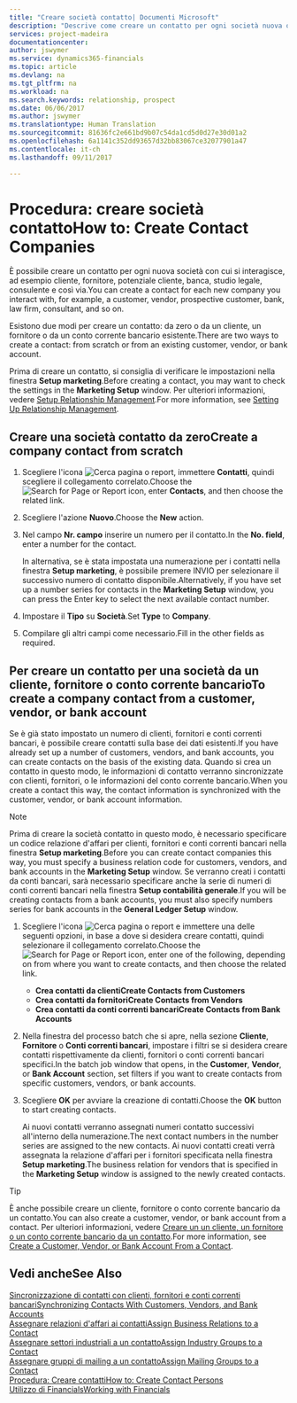```yaml
---
title: "Creare società contatto| Documenti Microsoft"
description: "Descrive come creare un contatto per ogni società nuova o potenziale con cui si interagisce o si hanno relazioni."
services: project-madeira
documentationcenter: 
author: jswymer
ms.service: dynamics365-financials
ms.topic: article
ms.devlang: na
ms.tgt_pltfrm: na
ms.workload: na
ms.search.keywords: relationship, prospect
ms.date: 06/06/2017
ms.author: jswymer
ms.translationtype: Human Translation
ms.sourcegitcommit: 81636fc2e661bd9b07c54da1cd5d0d27e30d01a2
ms.openlocfilehash: 6a1141c352dd93657d32bb83067ce32077901a47
ms.contentlocale: it-ch
ms.lasthandoff: 09/11/2017

---
```

# <a name="how-to-create-contact-companies"></a><span data-ttu-id="8fe31-103">Procedura: creare società contatto</span><span class="sxs-lookup"><span data-stu-id="8fe31-103">How to: Create Contact Companies</span></span>
<span data-ttu-id="8fe31-104">È possibile creare un contatto per ogni nuova società con cui si interagisce, ad esempio cliente, fornitore, potenziale cliente, banca, studio legale, consulente e così via.</span><span class="sxs-lookup"><span data-stu-id="8fe31-104">You can create a contact for each new company you interact with, for example, a customer, vendor, prospective customer, bank, law firm, consultant, and so on.</span></span>

<span data-ttu-id="8fe31-105">Esistono due modi per creare un contatto: da zero o da un cliente, un fornitore o da un conto corrente bancario esistente.</span><span class="sxs-lookup"><span data-stu-id="8fe31-105">There are two ways to create a contact: from scratch or from an existing customer, vendor, or bank account.</span></span>

<span data-ttu-id="8fe31-106">Prima di creare un contatto, si consiglia di verificare le impostazioni nella finestra **Setup marketing**.</span><span class="sxs-lookup"><span data-stu-id="8fe31-106">Before creating a contact, you may want to check the settings in the **Marketing Setup** window.</span></span> <span data-ttu-id="8fe31-107">Per ulteriori informazioni, vedere [Setup Relationship Management](marketing-setup-marketing.md).</span><span class="sxs-lookup"><span data-stu-id="8fe31-107">For more information, see [Setting Up Relationship Management](marketing-setup-marketing.md).</span></span>

## <a name="create-a-company-contact-from-scratch"></a><span data-ttu-id="8fe31-108">Creare una società contatto da zero</span><span class="sxs-lookup"><span data-stu-id="8fe31-108">Create a company contact from scratch</span></span>
1. <span data-ttu-id="8fe31-109">Scegliere l'icona ![Cerca pagina o report](media/ui-search/search_small.png "icona Cerca pagina o report"), immettere **Contatti**, quindi scegliere il collegamento correlato.</span><span class="sxs-lookup"><span data-stu-id="8fe31-109">Choose the ![Search for Page or Report](media/ui-search/search_small.png "Search for Page or Report icon") icon, enter **Contacts**, and then choose the related link.</span></span>
2. <span data-ttu-id="8fe31-110">Scegliere l'azione **Nuovo**.</span><span class="sxs-lookup"><span data-stu-id="8fe31-110">Choose the **New** action.</span></span>
3. <span data-ttu-id="8fe31-111">Nel campo **Nr. campo** inserire un numero per il contatto.</span><span class="sxs-lookup"><span data-stu-id="8fe31-111">In the **No. field**, enter a number for the contact.</span></span>

    <span data-ttu-id="8fe31-112">In alternativa, se è stata impostata una numerazione per i contatti nella finestra **Setup marketing**, è possibile premere INVIO per selezionare il successivo numero di contatto disponibile.</span><span class="sxs-lookup"><span data-stu-id="8fe31-112">Alternatively, if you have set up a number series for contacts in the **Marketing Setup** window, you can press the Enter key to select the next available contact number.</span></span>  
4. <span data-ttu-id="8fe31-113">Impostare il **Tipo** su **Società**.</span><span class="sxs-lookup"><span data-stu-id="8fe31-113">Set **Type** to **Company**.</span></span>
5. <span data-ttu-id="8fe31-114">Compilare gli altri campi come necessario.</span><span class="sxs-lookup"><span data-stu-id="8fe31-114">Fill in the other fields as required.</span></span>

## <a name="to-create-a-company-contact-from-a-customer-vendor-or-bank-account"></a><span data-ttu-id="8fe31-115">Per creare un contatto per una società da un cliente, fornitore o conto corrente bancario</span><span class="sxs-lookup"><span data-stu-id="8fe31-115">To create a company contact from a customer, vendor, or bank account</span></span>
<span data-ttu-id="8fe31-116">Se è già stato impostato un numero di clienti, fornitori e conti correnti bancari, è possibile creare contatti sulla base dei dati esistenti.</span><span class="sxs-lookup"><span data-stu-id="8fe31-116">If you have already set up a number of customers, vendors, and bank accounts, you can create contacts on the basis of the existing data.</span></span> <span data-ttu-id="8fe31-117">Quando si crea un contatto in questo modo, le informazioni di contatto verranno sincronizzate con clienti, fornitori, o le informazioni del conto corrente bancario.</span><span class="sxs-lookup"><span data-stu-id="8fe31-117">When you create a contact this way, the contact information is synchronized with the customer, vendor, or bank account information.</span></span>

> [!NOTE]  
>   <span data-ttu-id="8fe31-118">Prima di creare la società contatto in questo modo, è necessario specificare un codice relazione d'affari per clienti, fornitori e conti correnti bancari nella finestra **Setup marketing**.</span><span class="sxs-lookup"><span data-stu-id="8fe31-118">Before you can create contact companies this way, you must specify a business relation code for customers, vendors, and bank accounts in the **Marketing Setup** window.</span></span> <span data-ttu-id="8fe31-119">Se verranno creati i contatti da conti bancari, sarà necessario specificare anche la serie di numeri di conti correnti bancari nella finestra **Setup contabilità generale**.</span><span class="sxs-lookup"><span data-stu-id="8fe31-119">If you will be creating contacts from a bank accounts, you must also specify numbers series for bank accounts in the **General Ledger Setup** window.</span></span>

1. <span data-ttu-id="8fe31-120">Scegliere l'icona ![Cerca pagina o report](media/ui-search/search_small.png "icona Cerca pagina o report") e immettere una delle seguenti opzioni, in base a dove si desidera creare contatti, quindi selezionare il collegamento correlato.</span><span class="sxs-lookup"><span data-stu-id="8fe31-120">Choose the ![Search for Page or Report](media/ui-search/search_small.png "Search for Page or Report icon") icon, enter one of the following, depending on from where you want to create contacts, and then choose the related link.</span></span>
   * <span data-ttu-id="8fe31-121">**Crea contatti da clienti**</span><span class="sxs-lookup"><span data-stu-id="8fe31-121">**Create Contacts from Customers**</span></span>
   * <span data-ttu-id="8fe31-122">**Crea contatti da fornitori**</span><span class="sxs-lookup"><span data-stu-id="8fe31-122">**Create Contacts from Vendors**</span></span>
   * <span data-ttu-id="8fe31-123">**Crea contatti da conti correnti bancari**</span><span class="sxs-lookup"><span data-stu-id="8fe31-123">**Create Contacts from Bank Accounts**</span></span>
2. <span data-ttu-id="8fe31-124">Nella finestra del processo batch che si apre, nella sezione **Cliente**, **Fornitore** o **Conti correnti bancari**, impostare i filtri se si desidera creare contatti rispettivamente da clienti, fornitori o conti correnti bancari specifici.</span><span class="sxs-lookup"><span data-stu-id="8fe31-124">In the batch job window that opens, in the **Customer**, **Vendor**, or **Bank Account** section, set filters if you want to create contacts from specific customers, vendors, or bank accounts.</span></span>
3. <span data-ttu-id="8fe31-125">Scegliere **OK** per avviare la creazione di contatti.</span><span class="sxs-lookup"><span data-stu-id="8fe31-125">Choose the **OK** button to start creating contacts.</span></span>

    <span data-ttu-id="8fe31-126">Ai nuovi contatti verranno assegnati numeri contatto successivi all'interno della numerazione.</span><span class="sxs-lookup"><span data-stu-id="8fe31-126">The next contact numbers in the number series are assigned to the new contacts.</span></span> <span data-ttu-id="8fe31-127">Ai nuovi contatti creati verrà assegnata la relazione d'affari per i fornitori specificata nella finestra **Setup marketing**.</span><span class="sxs-lookup"><span data-stu-id="8fe31-127">The business relation for vendors that is specified in the **Marketing Setup** window is assigned to the newly created contacts.</span></span>

> [!TIP]  
>   <span data-ttu-id="8fe31-128">È anche possibile creare un cliente, fornitore o conto corrente bancario da un contatto.</span><span class="sxs-lookup"><span data-stu-id="8fe31-128">You can also create a customer, vendor, or bank account from a contact.</span></span> <span data-ttu-id="8fe31-129">Per ulteriori informazioni, vedere [Creare un un cliente, un fornitore o un conto corrente bancario da un contatto](marketing-how-create-contacts-new-customers-vendors-bank-accounts.md).</span><span class="sxs-lookup"><span data-stu-id="8fe31-129">For more information, see [Create a Customer, Vendor, or Bank Account From a Contact](marketing-how-create-contacts-new-customers-vendors-bank-accounts.md).</span></span>

## <a name="see-also"></a><span data-ttu-id="8fe31-130">Vedi anche</span><span class="sxs-lookup"><span data-stu-id="8fe31-130">See Also</span></span>
[<span data-ttu-id="8fe31-131">Sincronizzazione di contatti con clienti, fornitori e conti correnti bancari</span><span class="sxs-lookup"><span data-stu-id="8fe31-131">Synchronizing Contacts With Customers, Vendors, and Bank Accounts</span></span>](marketing-synchronize-contacts-customers-vendors-bank-accounts.md)  
[<span data-ttu-id="8fe31-132">Assegnare relazioni d'affari ai contatti</span><span class="sxs-lookup"><span data-stu-id="8fe31-132">Assign Business Relations to a Contact</span></span>](marketing-business-relations.md#AssignBusRelContact)  
[<span data-ttu-id="8fe31-133">Assegnare settori industriali a un contatto</span><span class="sxs-lookup"><span data-stu-id="8fe31-133">Assign Industry Groups to a Contact</span></span>](marketing-industry-groups.md#AssignIndustryGroupContact)  
[<span data-ttu-id="8fe31-134">Assegnare gruppi di mailing a un contatto</span><span class="sxs-lookup"><span data-stu-id="8fe31-134">Assign Mailing Groups to a Contact</span></span>](marketing-mailing-groups.md#AssignMailGroupContact)  
[<span data-ttu-id="8fe31-135">Procedura: Creare contatti</span><span class="sxs-lookup"><span data-stu-id="8fe31-135">How to: Create Contact Persons</span></span>](marketing-create-contact-persons.md)  
[<span data-ttu-id="8fe31-136">Utilizzo di Financials</span><span class="sxs-lookup"><span data-stu-id="8fe31-136">Working with Financials</span></span>](ui-work-product.md)

